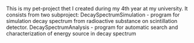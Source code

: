 This is my pet-project thet I created during my 4th year at my university. It consists from two subproject: 
    DecaySpectrumSimulation - program for simulation decay spectrum from radioactive substance on scintillation detector.
    DecaySpectrumAnalysis - program for automatic search and characterization of energy source in decay spectrum
